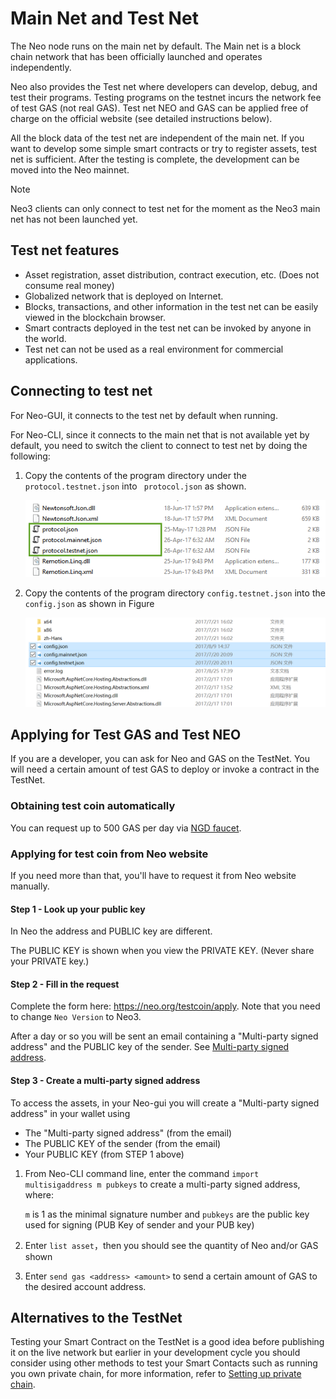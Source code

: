 # Main Net and Test Net

The Neo node runs on the main net by default. The Main net is a block chain network that has been officially launched and operates independently.  

Neo also provides the Test net where developers can develop, debug, and test their programs. Testing programs on the testnet incurs the network fee of test GAS (not real GAS). Test net NEO and GAS can be applied free of charge on the official website (see detailed instructions below).

All the block data of the test net are independent of the main net. If you want to develop some simple smart contracts or try to register assets, test net is sufficient. After the testing is complete, the development can be moved into the Neo mainnet.

> [!Note]
>
> Neo3 clients can only connect to test net for the moment as the Neo3 main net has not been launched yet.

## Test net features

- Asset registration, asset distribution, contract execution, etc. (Does not consume real money)
- Globalized network that is deployed on Internet.
- Blocks, transactions, and other information in the test net can be easily viewed in the blockchain browser.
- Smart contracts deployed in the test net can be invoked by anyone in the world.
- Test net can not be used as a real environment for commercial applications.

## Connecting to test net

For Neo-GUI, it connects to the test net by default when running.

For Neo-CLI, since it connects to the main net that is not available yet by default, you need to switch the client to connect to test net by doing the following:

1. Copy the contents of the program directory under the `protocol.testnet.json` into ` protocol.json` as shown.

   ![image](../assets/testnet_1.png)

2. Copy the contents of the program directory `config.testnet.json` into the `config.json` as shown in Figure

   ![image](../assets/testnet_2_v2.png)

## Applying for Test GAS and Test NEO

If you are a developer, you can ask for Neo and GAS on the TestNet. You will need a certain amount of test GAS to deploy or invoke a contract in the TestNet.  

### Obtaining test coin automatically

You can request up to 500 GAS per day via [NGD faucet](https://neowish.ngd.network/neo3/). 

### Applying for test coin from Neo website

If you need more than that, you'll have to request it from Neo website manually.

#### Step 1 - Look up your public key
In Neo the address and PUBLIC key are different. 

The PUBLIC KEY is shown when you view the PRIVATE KEY. (Never share your PRIVATE key.)  

#### Step 2 - Fill in the request
Complete the form here: https://neo.org/testcoin/apply. Note that you need to change `Neo Version` to Neo3.

After a day or so you will be sent an email containing a "Multi-party signed address" and the PUBLIC key of the sender. See [Multi-party signed address](../node/gui/sc.md).

#### Step 3 - Create a multi-party signed address
To access the assets, in your Neo-gui you will create a "Multi-party signed address" in your wallet using 

- The "Multi-party signed address" (from the email) 
- The PUBLIC KEY of the sender (from the email)
- Your PUBLIC KEY (from STEP 1 above) 

1. From Neo-CLI command line, enter the command  `import multisigaddress m pubkeys` to create a multi-party signed address, where:

   `m` is 1 as the minimal signature number and `pubkeys` are the public key used for signing (PUB Key of sender and your PUB key) 

2. Enter `list asset`，then you should see the quantity of Neo and/or GAS shown

3. Enter `send gas <address> <amount>` to send a certain amount of GAS to the desired account address.

## Alternatives to the TestNet

Testing your Smart Contract on the TestNet is a good idea before publishing it on the live network but earlier in your development cycle you should consider using other methods to test your Smart Contacts such as running you own private chain, for more information, refer to [Setting up private chain](private-chain/solo.md).